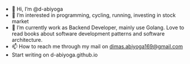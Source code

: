 - 👋 Hi, I’m @d-abiyoga
- 👀 I’m interested in programming, cycling, running, investing in stock market
- 🌱 I’m currently work as Backend Developer, mainly use Golang. Love to read books about software development patterns and software architecture.
- 📫 How to reach me through my mail on dimas.abiyoga169@gmail.com
- Start writing on d-abiyoga.github.io

<!---
d-abiyoga/d-abiyoga is a ✨ special ✨ repository because its `README.md` (this file) appears on your GitHub profile.
You can click the Preview link to take a look at your changes.
--->
